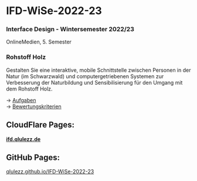 # IFD-WiSe-2022-23

### **Interface Design - Wintersemester 2022/23**

OnlineMedien, 5. Semester

### Rohstoff Holz
Gestalten Sie eine interaktive, mobile Schnittstelle
zwischen Personen in der Natur (im Schwarzwald) und
computergetriebenen Systemen zur Verbesserung der Naturbildung
und Sensibilisierung für den Umgang mit dem Rohstoff Holz.

→ [Aufgaben](./HFU-RWD-Semesterarbeit-Fahrplan-SoSe-2022.pdf)<br>
→ [Bewertungskriterien](./HFU-RWD-Semesterarbeit-Fahrplan-SoSe-2022.pdf)

## CloudFlare Pages:
**[ifd.qlulezz.de](https://ifd.qlulezz.de/)**
## GitHub Pages: 
[qlulezz.github.io/IFD-WiSe-2022-23](https://qlulezz.github.io/IFD-WiSe-2022-23/)
